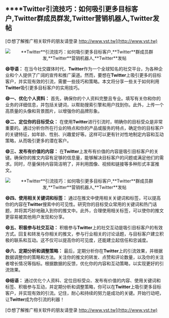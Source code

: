 ## ****Twitter**引流技巧：如何吸引更多目标客户,**Twitter**群成员群发,**Twitter**营销机器人,**Twitter**发帖**

[😍想了解推广相关软件的朋友请登录 http://www.vst.tw](http://www.vst.tw)

 <center><img src="https://vst.tw/MP4/tuiguang/png/8.png" alt="**Twitter**引流技巧：如何吸引更多目标客户,**Twitter**群成员群发,**Twitter**营销机器人,**Twitter**发帖"></center>

**😄导语：**
在当今社交媒体时代，**Twitter**作为一个全球知名的社交平台，为各种企业和个人提供了广阔的宣传和推广渠道。然而，要想在**Twitter**上吸引更多的目标客户，并实现有效的引流，需要一些技巧和策略。本文将分享一些关于如何利用**Twitter**吸引更多目标客户的实用技巧。

**😄一、优化个人资料：**
首先，确保你的个人资料完整且专业。填写有关你和你的业务的详细信息，并包括关键词，以帮助搜索引擎和用户找到你。此外，上传一个高质量的头像和背景图片，以增强你的品牌形象。

**😄二、定位你的目标受众：**
在使用**Twitter**进行引流时，明确你的目标受众是非常重要的。通过分析你所在行业的特点和你的产品或服务的特点，确定你的目标客户的关键特征，如年龄、性别、兴趣爱好等。这样可以更有针对性地制定内容和互动策略，从而吸引更多的潜在客户。

**😄三、发布有价值的内容：**
在**Twitter**上发布有价值的内容是吸引目标客户的关键。确保你的推文内容有足够的信息量，能够解决目标客户的问题或满足他们的需求。同时，尽量保持内容简洁明了，并利用图像、视频和链接等多种形式丰富推文。

 <center><img src="https://vst.tw/MP4/tuiguang/png/7.png" alt="**Twitter**引流技巧：如何吸引更多目标客户,**Twitter**群成员群发,**Twitter**营销机器人,**Twitter**发帖"></center>

**😄四、使用相关关键词和标签：**
通过在推文中使用相关关键词和标签，可以提高你的内容在**Twitter**搜索中的可见性。研究你的目标受众常用的关键词和热门话题，并将其巧妙地融入到你的推文中。此外，合理使用相关标签，可以使你的推文更容易被其他用户发现和分享。

**😄五、积极参与社交互动：**
积极参与**Twitter**上的社交互动是吸引目标客户的有效方式。回复和转发与你相关的推文，参与行业相关的讨论话题，与目标客户建立积极的联系和互动。这不仅可以提高你的可见度，还能建立起信任和忠诚度。

**😄六、定期分析和调整策略：**
最后，定期分析你在**Twitter**上的引流效果，并根据数据调整你的策略和方法。关注你的推文的转发、点赞和评论数量，以及你的关注者增长情况等指标。根据数据的反馈，优化你的内容和互动策略，以实现更好的引流效果。

**😄结语：**
通过优化个人资料、定位目标受众、发布有价值的内容、使用关键词和标签、积极参与互动，并定期分析和调整策略，你可以在**Twitter**上吸引更多目标客户，并实现有效的引流。记住，耐心和持续的努力是成功的关键。开始行动吧，让**Twitter**成为你引流的利器！

[😍想了解推广相关软件的朋友请登录 http://www.vst.tw](http://www.vst.tw)



